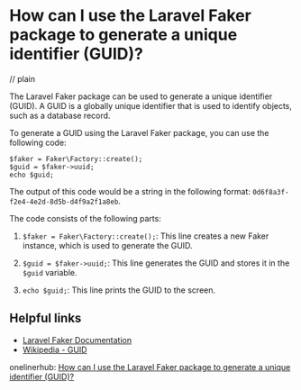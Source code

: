 # How can I use the Laravel Faker package to generate a unique identifier (GUID)?
// plain

The Laravel Faker package can be used to generate a unique identifier (GUID). A GUID is a globally unique identifier that is used to identify objects, such as a database record.

To generate a GUID using the Laravel Faker package, you can use the following code:

```
$faker = Faker\Factory::create();
$guid = $faker->uuid;
echo $guid;
```

The output of this code would be a string in the following format: `0d6f8a3f-f2e4-4e2d-8d5b-d4f9a2f1a8eb`.

The code consists of the following parts:

1. `$faker = Faker\Factory::create();`: This line creates a new Faker instance, which is used to generate the GUID.

2. `$guid = $faker->uuid;`: This line generates the GUID and stores it in the `$guid` variable.

3. `echo $guid;`: This line prints the GUID to the screen.

## Helpful links

- [Laravel Faker Documentation](https://github.com/fzaninotto/Faker#fakerprovideruuid)
- [Wikipedia - GUID](https://en.wikipedia.org/wiki/Universally_unique_identifier)

onelinerhub: [How can I use the Laravel Faker package to generate a unique identifier (GUID)?](https://onelinerhub.com/php-faker/how-can-i-use-the-laravel-faker-package-to-generate-a-unique-identifier--guid-)